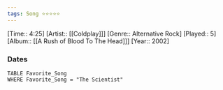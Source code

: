 ```yaml
---
tags: Song ⭐⭐⭐⭐⭐ 
---
```

[Time:: 4:25]
[Artist:: [[Coldplay]]]
[Genre:: Alternative Rock]
[Played:: 5]
[Album:: [[A Rush of Blood To The Head]]]
[Year:: 2002]
### Dates
````dataview
TABLE Favorite_Song
WHERE Favorite_Song = "The Scientist"
````